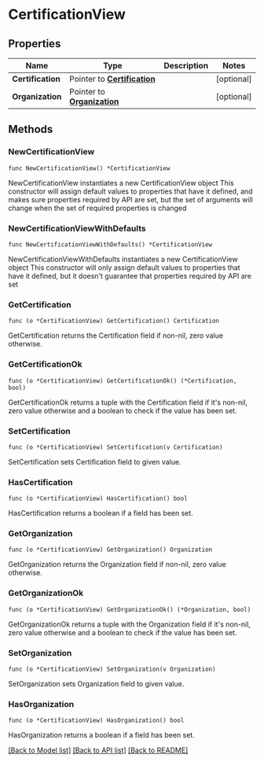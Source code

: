 # CertificationView

## Properties

Name | Type | Description | Notes
------------ | ------------- | ------------- | -------------
**Certification** | Pointer to [**Certification**](Certification.md) |  | [optional] 
**Organization** | Pointer to [**Organization**](Organization.md) |  | [optional] 

## Methods

### NewCertificationView

`func NewCertificationView() *CertificationView`

NewCertificationView instantiates a new CertificationView object
This constructor will assign default values to properties that have it defined,
and makes sure properties required by API are set, but the set of arguments
will change when the set of required properties is changed

### NewCertificationViewWithDefaults

`func NewCertificationViewWithDefaults() *CertificationView`

NewCertificationViewWithDefaults instantiates a new CertificationView object
This constructor will only assign default values to properties that have it defined,
but it doesn't guarantee that properties required by API are set

### GetCertification

`func (o *CertificationView) GetCertification() Certification`

GetCertification returns the Certification field if non-nil, zero value otherwise.

### GetCertificationOk

`func (o *CertificationView) GetCertificationOk() (*Certification, bool)`

GetCertificationOk returns a tuple with the Certification field if it's non-nil, zero value otherwise
and a boolean to check if the value has been set.

### SetCertification

`func (o *CertificationView) SetCertification(v Certification)`

SetCertification sets Certification field to given value.

### HasCertification

`func (o *CertificationView) HasCertification() bool`

HasCertification returns a boolean if a field has been set.

### GetOrganization

`func (o *CertificationView) GetOrganization() Organization`

GetOrganization returns the Organization field if non-nil, zero value otherwise.

### GetOrganizationOk

`func (o *CertificationView) GetOrganizationOk() (*Organization, bool)`

GetOrganizationOk returns a tuple with the Organization field if it's non-nil, zero value otherwise
and a boolean to check if the value has been set.

### SetOrganization

`func (o *CertificationView) SetOrganization(v Organization)`

SetOrganization sets Organization field to given value.

### HasOrganization

`func (o *CertificationView) HasOrganization() bool`

HasOrganization returns a boolean if a field has been set.


[[Back to Model list]](../README.md#documentation-for-models) [[Back to API list]](../README.md#documentation-for-api-endpoints) [[Back to README]](../README.md)


